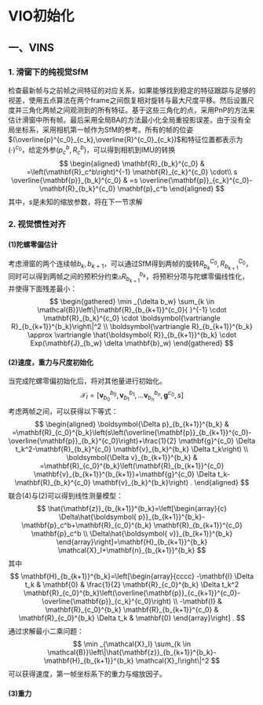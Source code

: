 # VIO初始化

## 一、VINS

### 1. 滑窗下的纯视觉SfM

检查最新帧与之前帧之间特征的对应关系，如果能够找到稳定的特征跟踪与足够的视差，使用五点算法在两个frame之间恢复相对旋转与最大尺度平移。然后设置尺度并三角化两帧之间观测到的所有特征。基于这些三角化的点，采用PnP的方法来估计滑窗中所有帧。最后采用全局BA的方法最小化全局重投影误差。由于没有全局坐标系，采用相机第一帧作为SfM的参考。所有的帧的位姿$(\overline{p}^{c_0}_{c_k},\overline{R}^{c_0}_{c_k})$和特征位置都表示为$(\cdot)^{c_0}$，给定外参$(p^b_c,R^b_c)$，可以得到相机到IMU的转换
$$
\begin{aligned}
\mathbf{R}_{b_k}^{c_0} & =\left(\mathbf{R}_c^b\right)^{-1} \mathbf{R}_{c_k}^{c_0} \cdot\\
s \overline{\mathbf{p}}_{b_k}^{c_0} & =s \overline{\mathbf{p}}_{c_k}^{c_0}-\mathbf{R}_{b_k}^{c_0} \mathbf{p}_c^b
\end{aligned}
$$
其中，$s$是未知的缩放参数，将在下一节求解

### 2. 视觉惯性对齐

#### (1)陀螺零偏估计

考虑滑窗的两个连续帧$b_k,b_{k+1}$，可以通过SfM得到两帧的旋转$R^{C_0}_{b_k},R^{C_0}_{b_{k+1}}$，同时可以得到两帧之间的预积分约束$\vartriangle R^{b_k}_{b_{k+1}}$，将预积分项与陀螺零偏线性化，并使得下面残差最小：
$$
\begin{gathered}
\min _{\delta b_w} \sum_{k \in \mathcal{B}}\left\|\mathbf{R}_{b_{k+1}}^{c_0}{ }^{-1} \cdot \mathbf{R}_{b_k}^{c_0} \cdot \boldsymbol{\vartriangle R}_{b_{k+1}}^{b_k}\right\|^2 \\
\boldsymbol{\vartriangle R}_{b_{k+1}}^{b_k} \approx \vartriangle \hat{\boldsymbol{ R}}_{b_{k+1}}^{b_k} \cdot 
Exp(\mathbf{J}_{b_w} \delta \mathbf{b}_w)
\end{gathered}
$$

#### (2)速度，重力与尺度初始化

当完成陀螺零偏初始化后，将对其他量进行初始化。
$$
\mathcal{X}_I=\left[\mathbf{v}_{b_0}^{b_0}, \mathbf{v}_{b_1}^{b_1}, \ldots \mathbf{v}_{b_n}^{b_n}, \mathbf{g}^{c_0}, s\right]
$$
考虑两帧之间，可以获得以下等式：
$$
\begin{aligned}
\boldsymbol{\Delta p}_{b_{k+1}}^{b_k} & =\mathbf{R}_{c_0}^{b_k}\left(s\left(\overline{\mathbf{p}}_{b_{k+1}}^{c_0}-\overline{\mathbf{p}}_{b_k}^{c_0}\right)+\frac{1}{2} \mathbf{g}^{c_0} \Delta t_k^2-\mathbf{R}_{b_k}^{c_0} \mathbf{v}_{b_k}^{b_k} \Delta t_k\right) \\
\boldsymbol{\Delta v}_{b_{k+1}}^{b_k} & =\mathbf{R}_{c_0}^{b_k}\left(\mathbf{R}_{b_{k+1}}^{c_0} \mathbf{v}_{b_{k+1}}^{b_{k+1}}+\mathbf{g}^{c_0} \Delta t_k-\mathbf{R}_{b_k}^{c_0} \mathbf{v}_{b_k}^{b_k}\right) .
\end{aligned}
$$
联合(4)与(2)可以得到线性测量模型：
$$
\hat{\mathbf{z}}_{b_{k+1}}^{b_k}=\left[\begin{array}{c}
\Delta\hat{\boldsymbol{ p}}_{b_{k+1}}^{b_k}-\mathbf{p}_c^b+\mathbf{R}_{c_0}^{b_k} \mathbf{R}_{b_{k+1}}^{c_0} \mathbf{p}_c^b \\
\Delta\hat{\boldsymbol{ v}}_{b_{k+1}}^{b_k}
\end{array}\right]=\mathbf{H}_{b_{k+1}}^{b_k} \mathcal{X}_I+\mathbf{n}_{b_{k+1}}^{b_k}
$$
其中
$$
\mathbf{H}_{b_{k+1}}^{b_k}=\left[\begin{array}{cccc}
-\mathbf{I} \Delta t_k & \mathbf{0} & \frac{1}{2} \mathbf{R}_{c_0}^{b_k} \Delta t_k^2 \mathbf{R}_{c_0}^{b_k}\left(\overline{\mathbf{p}}_{c_{k+1}}^{c_0}-\overline{\mathbf{p}}_{c_k}^{c_0}\right) \\
-\mathbf{I} & \mathbf{R}_{c_0}^{b_k} \mathbf{R}_{b_{k+1}}^{c_0} & \mathbf{R}_{c_0}^{b_k} \Delta t_k & \mathbf{0}
\end{array}\right] .
$$
通过求解最小二乘问题：
$$
\min _{\mathcal{X}_I} \sum_{k \in \mathcal{B}}\left\|\hat{\mathbf{z}}_{b_{k+1}}^{b_k}-\mathbf{H}_{b_{k+1}}^{b_k} \mathcal{X}_I\right\|^2
$$
可以获得速度，第一帧坐标系下的重力与缩放因子。

#### (3)重力